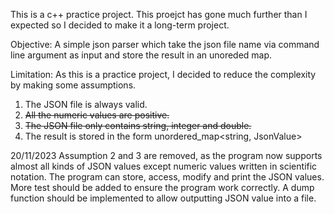 This is a c++ practice project. 
This proejct has gone much further than I expected so I decided to make it a long-term project.

Objective:
A simple json parser which take the json file name via command line argument as input and store the result in an unoreded map. 

Limitation: 
As this is a practice project, I decided to reduce the complexity by making some assumptions. 

1. The JSON file is always valid.
2. ~~All the numeric values are positive.~~
3. ~~The JSON file only contains string, integer and double.~~
4. The result is stored in the form unordered_map<string, JsonValue>

20/11/2023 
Assumption 2 and 3 are removed, as the program now supports almost all kinds of JSON values except numeric values written in scientific notation. 
The program can store, access, modify and print the JSON values. 
More test should be added to ensure the program work correctly. 
A dump function should be implemented to allow outputting JSON value into a file. 
